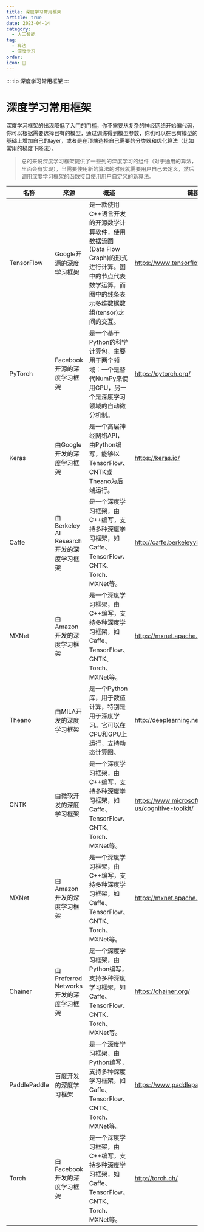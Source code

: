 ```yaml
---
title: 深度学习常用框架
article: true
date: 2023-04-14
category:
  - 人工智能
tag:
  - 算法
  - 深度学习
order: 
icon: 🧑
---
```


::: tip
深度学习常用框架
:::

# 深度学习常用框架

深度学习框架的出现降低了入门的门槛，你不需要从复杂的神经网络开始编代码，你可以根据需要选择已有的模型，通过训练得到模型参数，你也可以在已有模型的基础上增加自己的layer，或者是在顶端选择自己需要的分类器和优化算法（比如常用的梯度下降法）。

>总的来说深度学习框架提供了一些列的深度学习的组件（对于通用的算法，里面会有实现），当需要使用新的算法的时候就需要用户自己去定义，然后调用深度学习框架的函数接口使用用户自定义的新算法。

|名称|来源|概述|链接|
|-|-|-|-|
|TensorFlow|Google开源的深度学习框架|是一款使用C++语言开发的开源数学计算软件，使用数据流图(Data Flow Graph)的形式进行计算。图中的节点代表数学运算，而图中的线条表示多维数据数组(tensor)之间的交互。|https://www.tensorflow.org/|
|PyTorch|Facebook开源的深度学习框架|是一个基于Python的科学计算包，主要用于两个领域：一个是替代NumPy来使用GPU，另一个是深度学习领域的自动微分机制。|https://pytorch.org/|
|Keras|由Google开发的深度学习框架|是一个高层神经网络API，由Python编写，能够以TensorFlow、CNTK或Theano为后端运行。|https://keras.io/|
|Caffe|由Berkeley AI Research开发的深度学习框架|是一个深度学习框架，由C++编写，支持多种深度学习框架，如Caffe、TensorFlow、CNTK、Torch、MXNet等。|http://caffe.berkeleyvision.org/|
|MXNet|由Amazon开发的深度学习框架|是一个深度学习框架，由C++编写，支持多种深度学习框架，如Caffe、TensorFlow、CNTK、Torch、MXNet等。|https://mxnet.apache.org/|
|Theano|由MILA开发的深度学习框架|是一个Python库，用于数值计算，特别是用于深度学习。它可以在CPU和GPU上运行，支持动态计算图。|http://deeplearning.net/software/theano/|
|CNTK|由微软开发的深度学习框架|是一个深度学习框架，由C++编写，支持多种深度学习框架，如Caffe、TensorFlow、CNTK、Torch、MXNet等。|https://www.microsoft.com/en-us/cognitive-toolkit/|
|MXNet|由Amazon开发的深度学习框架|是一个深度学习框架，由C++编写，支持多种深度学习框架，如Caffe、TensorFlow、CNTK、Torch、MXNet等。|https://mxnet.apache.org/|
|Chainer|由Preferred Networks开发的深度学习框架|是一个深度学习框架，由Python编写，支持多种深度学习框架，如Caffe、TensorFlow、CNTK、Torch、MXNet等。|https://chainer.org/|
|PaddlePaddle|百度开发的深度学习框架|是一个深度学习框架，由Python编写，支持多种深度学习框架，如Caffe、TensorFlow、CNTK、Torch、MXNet等。|https://www.paddlepaddle.org.cn/|
|Torch|由Facebook开发的深度学习框架|是一个深度学习框架，由C++编写，支持多种深度学习框架，如Caffe、TensorFlow、CNTK、Torch、MXNet等。|http://torch.ch/|


